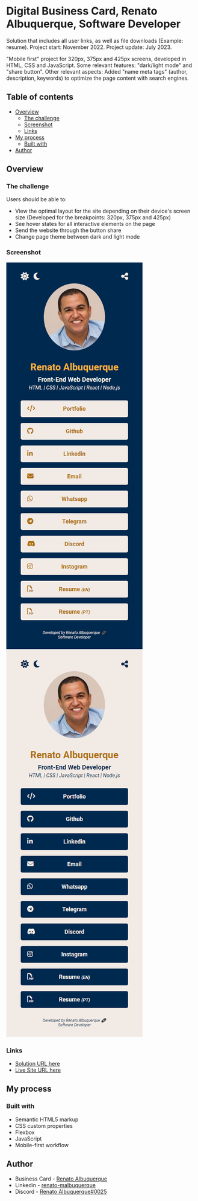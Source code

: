 # Digital Business Card, Renato Albuquerque, Software Developer

Solution that includes all user links, as well as file downloads (Example: resume). Project start: November 2022. Project update: July 2023.

"Mobile first" project for 320px, 375px and 425px screens, developed in HTML, CSS and JavaScript. Some relevant features: "dark/light mode" and "share button". Other relevant aspects: Added "name meta tags" (author, description, keywords) to optimize the page content with search engines.

## Table of contents

- [Overview](#overview)
  - [The challenge](#the-challenge)
  - [Screenshot](#screenshot)
  - [Links](#links)
- [My process](#my-process)
  - [Built with](#built-with)
- [Author](#author)

## Overview

### The challenge

Users should be able to:

- View the optimal layout for the site depending on their device's screen size (Developed for the breakpoints: 320px, 375px and 425px)
- See hover states for all interactive elements on the page
- Send the website through the button share
- Change page theme between dark and light mode

### Screenshot

![screenshot](images/screencapture-rma-contacts-darkmode.png)
![screenshot](images/screencapture-rma-contacts-lightmode.png)

### Links

- [Solution URL here](https://github.com/renato-albuquerque/rma-contacts)
- [Live Site URL here](https://rma-contacts.vercel.app/)

## My process

### Built with

- Semantic HTML5 markup
- CSS custom properties
- Flexbox
- JavaScript
- Mobile-first workflow

## Author

- Business Card - [Renato Albuquerque](https://rma-contacts.vercel.app/)
- Linkedin - [renato-malbuquerque](https://www.linkedin.com/in/renato-malbuquerque/)
- Discord - [Renato Albuquerque#0025](https://discordapp.com/users/992621595547938837)